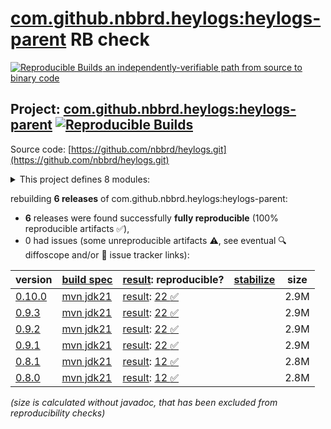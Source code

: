 [com.github.nbbrd.heylogs:heylogs-parent](https://central.sonatype.com/artifact/com.github.nbbrd.heylogs/heylogs-parent/versions) RB check
=======

[![Reproducible Builds](https://reproducible-builds.org/images/logos/rb.svg) an independently-verifiable path from source to binary code](https://reproducible-builds.org/)

## Project: [com.github.nbbrd.heylogs:heylogs-parent](https://central.sonatype.com/artifact/com.github.nbbrd.heylogs/heylogs-parent/versions) [![Reproducible Builds](https://img.shields.io/endpoint?url=https://raw.githubusercontent.com/jvm-repo-rebuild/reproducible-central/master/content/com/github/nbbrd/heylogs/badge.json)](https://github.com/jvm-repo-rebuild/reproducible-central/blob/master/content/com/github/nbbrd/heylogs/README.md)

Source code: [https://github.com/nbbrd/heylogs.git](https://github.com/nbbrd/heylogs.git)

<details><summary>This project defines 8 modules:</summary>

* [com.github.nbbrd.heylogs:heylogs-api](https://central.sonatype.com/artifact/com.github.nbbrd.heylogs/heylogs-api/overview)
* [com.github.nbbrd.heylogs:heylogs-bom](https://central.sonatype.com/artifact/com.github.nbbrd.heylogs/heylogs-bom/overview)
* [com.github.nbbrd.heylogs:heylogs-cli](https://central.sonatype.com/artifact/com.github.nbbrd.heylogs/heylogs-cli/overview)
* [com.github.nbbrd.heylogs:heylogs-ext-github](https://central.sonatype.com/artifact/com.github.nbbrd.heylogs/heylogs-ext-github/overview)
* [com.github.nbbrd.heylogs:heylogs-ext-json](https://central.sonatype.com/artifact/com.github.nbbrd.heylogs/heylogs-ext-json/overview)
* [com.github.nbbrd.heylogs:heylogs-ext-semver](https://central.sonatype.com/artifact/com.github.nbbrd.heylogs/heylogs-ext-semver/overview)
* [com.github.nbbrd.heylogs:heylogs-maven-plugin](https://central.sonatype.com/artifact/com.github.nbbrd.heylogs/heylogs-maven-plugin/overview)
* [com.github.nbbrd.heylogs:heylogs-parent](https://central.sonatype.com/artifact/com.github.nbbrd.heylogs/heylogs-parent/overview)
</details>

rebuilding **6 releases** of com.github.nbbrd.heylogs:heylogs-parent:
- **6** releases were found successfully **fully reproducible** (100% reproducible artifacts :white_check_mark:),
- 0 had issues (some unreproducible artifacts :warning:, see eventual :mag: diffoscope and/or :memo: issue tracker links):

| version | [build spec](/BUILDSPEC.md) | [result](https://reproducible-builds.org/docs/jvm/): reproducible? | [stabilize](https://github.com/google/oss-rebuild/blob/main/cmd/stabilize/README.md) | size |
| -- | --------- | ------ | ------ | -- |
| [0.10.0](https://central.sonatype.com/artifact/com.github.nbbrd.heylogs/heylogs-parent/0.10.0/pom) | [mvn jdk21](heylogs-0.10.0.buildspec) | [result](heylogs-parent-0.10.0.buildinfo): [22 :white_check_mark: ](heylogs-parent-0.10.0.buildcompare) | | 2.9M |
| [0.9.3](https://central.sonatype.com/artifact/com.github.nbbrd.heylogs/heylogs-parent/0.9.3/pom) | [mvn jdk21](heylogs-0.9.3.buildspec) | [result](heylogs-parent-0.9.3.buildinfo): [22 :white_check_mark: ](heylogs-parent-0.9.3.buildcompare) | | 2.9M |
| [0.9.2](https://central.sonatype.com/artifact/com.github.nbbrd.heylogs/heylogs-parent/0.9.2/pom) | [mvn jdk21](heylogs-0.9.2.buildspec) | [result](heylogs-parent-0.9.2.buildinfo): [22 :white_check_mark: ](heylogs-parent-0.9.2.buildcompare) | | 2.9M |
| [0.9.1](https://central.sonatype.com/artifact/com.github.nbbrd.heylogs/heylogs-parent/0.9.1/pom) | [mvn jdk21](heylogs-0.9.1.buildspec) | [result](heylogs-parent-0.9.1.buildinfo): [22 :white_check_mark: ](heylogs-parent-0.9.1.buildcompare) | | 2.9M |
| [0.8.1](https://central.sonatype.com/artifact/com.github.nbbrd.heylogs/heylogs-parent/0.8.1/pom) | [mvn jdk21](heylogs-0.8.1.buildspec) | [result](heylogs-parent-0.8.1.buildinfo): [12 :white_check_mark: ](heylogs-parent-0.8.1.buildcompare) | | 2.8M |
| [0.8.0](https://central.sonatype.com/artifact/com.github.nbbrd.heylogs/heylogs-parent/0.8.0/pom) | [mvn jdk21](heylogs-0.8.0.buildspec) | [result](heylogs-parent-0.8.0.buildinfo): [12 :white_check_mark: ](heylogs-parent-0.8.0.buildcompare) | | 2.8M |

<i>(size is calculated without javadoc, that has been excluded from reproducibility checks)</i>
